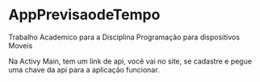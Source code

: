# AppPrevisaodeTempo
Trabalho Academico para a Disciplina Programação para dispositivos Moveis

Na Activy Main, tem um link de api, você vai no site, se cadastre e pegue uma chave da api para a aplicação funcionar.
